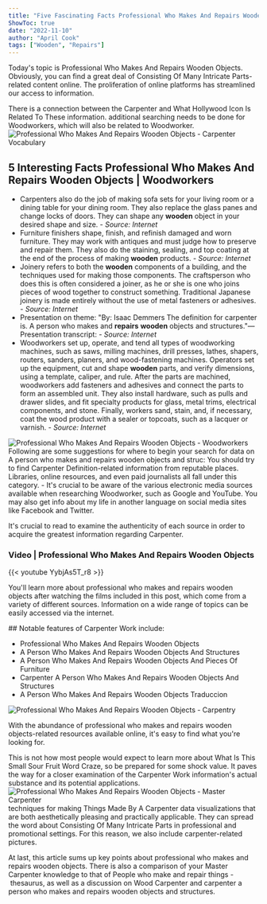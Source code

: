 ```yaml
---
title: "Five Fascinating Facts Professional Who Makes And Repairs Wooden Objects"
ShowToc: true 
date: "2022-11-10"
author: "April Cook" 
tags: ["Wooden", "Repairs"]
---
```


	
Today's topic is Professional Who Makes And Repairs Wooden Objects. Obviously, you can find a great deal of Consisting Of Many Intricate Parts-related content online. The proliferation of online platforms has streamlined our access to information.

There is a connection between the Carpenter and What Hollywood Icon Is Related To These information. additional searching needs to be done for Woodworkers, which will also be related to Woodworker.
<img loading="lazy" src="https://www.sculpteo.com/blog/wp-content/uploads/2018/04/Laser-Cut-Products-44-Tigermouse-Design-Office-Sign.jpg" onerror="this.onerror=null;this.src='https://blogger.googleusercontent.com/img/a/AVvXsEhe7F7TRXHtjiKvHb5vS7DmnxvpHiDyoYyYvm1nHB3Qp2_w3BnM6A2eq4v7FYxCC9bfZt3a9vIMtAYEKUiaDQbHMg-ViyGmRIj39MLp0bGFfgfYw1Dc9q_H-T0wiTm3l0Uq42dETrN9eC8aGJ9_IORZsxST1AcLR7np1koOfcc7tnHa4S8Mwz_xD9d0=s16000';" alt="Professional Who Makes And Repairs Wooden Objects - Carpenter Vocabulary" >

## 5 Interesting Facts Professional Who Makes And Repairs Wooden Objects | Woodworkers
-   Carpenters also do the job of making sofa sets for your living room or a dining table for your dining room. They also replace the glass panes and change locks of doors. They can shape any **wooden** object in your desired shape and size. - <cite>Source: Internet</cite>
-   Furniture finishers shape, finish, and refinish damaged and worn furniture. They may work with antiques and must judge how to preserve and repair them. They also do the staining, sealing, and top coating at the end of the process of making **wooden** products. - <cite>Source: Internet</cite>
-   Joinery refers to both the **wooden** components of a building, and the techniques used for making those components. The craftsperson who does this is often considered a joiner, as he or she is one who joins pieces of wood together to construct something. Traditional Japanese joinery is made entirely without the use of metal fasteners or adhesives. - <cite>Source: Internet</cite>
-   Presentation on theme: "By: Isaac Demmers The definition for carpenter is. A person who makes and **repairs** **wooden** objects and structures."— Presentation transcript: - <cite>Source: Internet</cite>
-   Woodworkers set up, operate, and tend all types of woodworking machines, such as saws, milling machines, drill presses, lathes, shapers, routers, sanders, planers, and wood-fastening machines. Operators set up the equipment, cut and shape **wooden** parts, and verify dimensions, using a template, caliper, and rule. After the parts are machined, woodworkers add fasteners and adhesives and connect the parts to form an assembled unit. They also install hardware, such as pulls and drawer slides, and fit specialty products for glass, metal trims, electrical components, and stone. Finally, workers sand, stain, and, if necessary, coat the wood product with a sealer or topcoats, such as a lacquer or varnish. - <cite>Source: Internet</cite>


<img loading="lazy" src="http://www.stlouishandymanservices.com/wp-content/uploads/2010/04/megaphone_yell_11_15_08_pc_pro_me.jpg" onerror="this.onerror=null;this.src='https://blogger.googleusercontent.com/img/a/AVvXsEhe7F7TRXHtjiKvHb5vS7DmnxvpHiDyoYyYvm1nHB3Qp2_w3BnM6A2eq4v7FYxCC9bfZt3a9vIMtAYEKUiaDQbHMg-ViyGmRIj39MLp0bGFfgfYw1Dc9q_H-T0wiTm3l0Uq42dETrN9eC8aGJ9_IORZsxST1AcLR7np1koOfcc7tnHa4S8Mwz_xD9d0=s16000';" alt="Professional Who Makes And Repairs Wooden Objects - Woodworkers" >
Following are some suggestions for where to begin your search for data on A person who makes and repairs wooden objects and struc:
You should try to find Carpenter Definition-related information from reputable places. Libraries, online resources, and even paid journalists all fall under this category.
- It's crucial to be aware of the various electronic media sources available when researching Woodworker, such as Google and YouTube. You may also get info about my life in another language on social media sites like Facebook and Twitter.

It's crucial to read to examine the authenticity of each source in order to acquire the greatest information regarding Carpenter.

### Video | Professional Who Makes And Repairs Wooden Objects
{{< youtube YybjAs5T_r8 >}} 

You'll learn more about professional who makes and repairs wooden objects after watching the films included in this post, which come from a variety of different sources. Information on a wide range of topics can be easily accessed via the internet.
<script async="async" data-cfasync="false" src="//normallydemandedalter.com/fe63df3c5408708b15d8dc3d9b206b31/invoke.js"></script>
<div id="container-fe63df3c5408708b15d8dc3d9b206b31"></div>
## Notable features of Carpenter Work include:

- Professional Who Makes And Repairs Wooden Objects
- A Person Who Makes And Repairs Wooden Objects And Structures
- A Person Who Makes And Repairs Wooden Objects And Pieces Of Furniture
- Carpenter A Person Who Makes And Repairs Wooden Objects And Structures
- A Person Who Makes And Repairs Wooden Objects Traduccion

 <img loading="lazy" src="https://irp-cdn.multiscreensite.com/3a66ea85/dms3rep/multi/Freeport_Bahama-1920w.jpg" onerror="this.onerror=null;this.src='https://blogger.googleusercontent.com/img/a/AVvXsEhe7F7TRXHtjiKvHb5vS7DmnxvpHiDyoYyYvm1nHB3Qp2_w3BnM6A2eq4v7FYxCC9bfZt3a9vIMtAYEKUiaDQbHMg-ViyGmRIj39MLp0bGFfgfYw1Dc9q_H-T0wiTm3l0Uq42dETrN9eC8aGJ9_IORZsxST1AcLR7np1koOfcc7tnHa4S8Mwz_xD9d0=s16000';" alt="Professional Who Makes And Repairs Wooden Objects - Carpentry" >

With the abundance of professional who makes and repairs wooden objects-related resources available online, it's easy to find what you're looking for.

This is not how most people would expect to learn more about What Is This Small Sour Fruit Word Craze, so be prepared for some shock value. It paves the way for a closer examination of the Carpenter Work information's actual substance and its potential applications.
<img loading="lazy" src="https://venturebeat.com/wp-content/uploads/2018/06/RenderedImage-2.jpeg" onerror="this.onerror=null;this.src='https://blogger.googleusercontent.com/img/a/AVvXsEhe7F7TRXHtjiKvHb5vS7DmnxvpHiDyoYyYvm1nHB3Qp2_w3BnM6A2eq4v7FYxCC9bfZt3a9vIMtAYEKUiaDQbHMg-ViyGmRIj39MLp0bGFfgfYw1Dc9q_H-T0wiTm3l0Uq42dETrN9eC8aGJ9_IORZsxST1AcLR7np1koOfcc7tnHa4S8Mwz_xD9d0=s16000';" alt="Professional Who Makes And Repairs Wooden Objects - Master Carpenter" >
techniques for making Things Made By A Carpenter data visualizations that are both aesthetically pleasing and practically applicable. They can spread the word about Consisting Of Many Intricate Parts in professional and promotional settings. For this reason, we also include carpenter-related pictures.

At last, this article sums up key points about professional who makes and repairs wooden objects. There is also a comparison of your Master Carpenter knowledge to that of People who make and repair things - thesaurus, as well as a discussion on Wood Carpenter and carpenter a person who makes and repairs wooden objects and structures.
	
	

